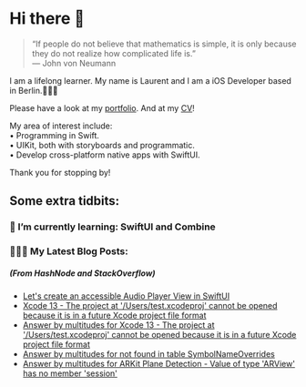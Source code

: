 # Hi there 👋

> “If people do not believe that mathematics is simple, it is only because they do not realize how complicated life is.”   
― John von Neumann

 
I am a lifelong learner. My name is Laurent and I am a iOS Developer based in Berlin.👨🏻‍💻   

Please have a look at my [portfolio](https://github.com/multitudes/portfolio/blob/master/README.md). 
And at my [CV](https://multitudes.github.io/images/cv/cv-for-ios-nov2020.pdf)!

My area of interest include:  
• Programming in Swift.  
• UIKit, both with storyboards and programmatic.  
• Develop cross-platform native apps with SwiftUI.  

Thank you for stopping by!

## Some extra tidbits:

### 🌱 I’m currently learning: SwiftUI and Combine


###  👨🏻‍💻 My Latest Blog Posts:
##### (From HashNode and StackOverflow)
<!-- BLOG-POST-LIST:START -->
- [Let's create an accessible Audio Player View in SwiftUI](https://laurentbrusa.hashnode.dev/lets-create-an-accessible-audio-player-view-in-swiftui)
- [Xcode 13 - The project at '/Users/test.xcodeproj' cannot be opened because it is in a future Xcode project file format](https://stackoverflow.com/questions/69344013/xcode-13-the-project-at-users-test-xcodeproj-cannot-be-opened-because-it-is)
- [Answer by multitudes for Xcode 13 - The project at '/Users/test.xcodeproj' cannot be opened because it is in a future Xcode project file format](https://stackoverflow.com/questions/69344013/xcode-13-the-project-at-users-test-xcodeproj-cannot-be-opened-because-it-is/69344014#69344014)
- [Answer by multitudes for <SF Symbol name> not found in table SymbolNameOverrides](https://stackoverflow.com/questions/67638122/sf-symbol-name-not-found-in-table-symbolnameoverrides/69165078#69165078)
- [Answer by multitudes for ARKit Plane Detection - Value of type 'ARView' has no member 'session'](https://stackoverflow.com/questions/56973063/arkit-plane-detection-value-of-type-arview-has-no-member-session/68498147#68498147)
<!-- BLOG-POST-LIST:END -->

<!--

<script type="text/javascript" src="https://cdnjs.buymeacoffee.com/1.0.0/button.prod.min.js" data-name="bmc-button" data-slug="multitudes" data-color="#FFDD00" data-emoji=""  data-font="Cookie" data-text="Buy me a coffee" data-outline-color="#000000" data-font-color="#000000" data-coffee-color="#ffffff" ></script>

If you can't get enough of me I collected some more links [here](https://linktr.ee/LaurentBrusa)!
**multitudes/multitudes** is a ✨ _special_ ✨ repository because its `README.md` (this file) appears on your GitHub profile.

Here are some ideas to get you started:

- 🔭 I’m currently working on ...
- 🌱 I’m currently learning ...
- 👯 I’m looking to collaborate on ...
- 🤔 I’m looking for help with ...
- 💬 Ask me about ...
- 📫 How to reach me: ...
- 😄 Pronouns: ...
- ⚡ Fun fact: ...

<p align="center">
  <img src="" width="400"  title="Laurent on the bicycle">
</p>
-->
